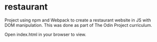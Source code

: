 # restaurant

Project using npm and Webpack to create a restaurant website in JS with DOM manipulation. This was done as part of The Odin Project curriculum.

Open index.html in your browser to view.
